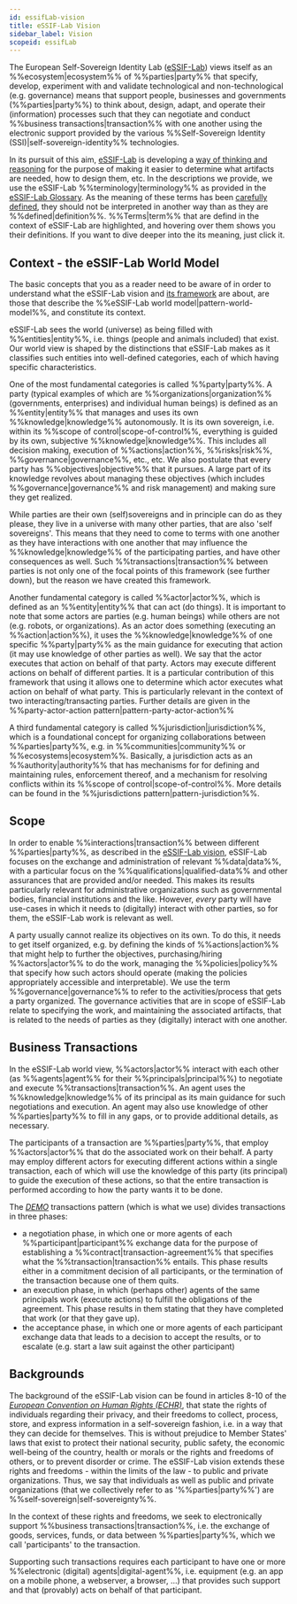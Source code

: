 ```yaml
---
id: essifLab-vision
title: eSSIF-Lab Vision
sidebar_label: Vision
scopeid: essifLab
---
```


The European Self-Sovereign Identity Lab ([eSSIF-Lab](essifLab)) views itself as an %%ecosystem|ecosystem%% of %%parties|party%% that specify, develop, experiment with and validate technological and non-technological (e.g. governance) means that support people, businesses and governments (%%parties|party%%) to think about, design, adapt, and operate their (information) processes such that they can negotiate and conduct %%business transactions|transaction%% with one another using the electronic support provided by the various %%Self-Sovereign Identity (SSI)|self-sovereign-identity%% technologies.

In its pursuit of this aim, [eSSIF-Lab](essifLab) is developing a [way of thinking and reasoning](essifLab-pattern-list) for the purpose of making it easier to determine what artifacts are needed, how to design them, etc. In the descriptions we provide, we use the eSSIF-Lab %%terminology|terminology%% as provided in the [eSSIF-Lab Glossary](essifLab-glossary). As the meaning of these terms has been [carefully defined](./terms/terminology), they should not be interpreted in another way than as they are %%defined|definition%%. %%Terms|term%% that are defind in the context of eSSIF-Lab are highlighted, and hovering over them shows you their definitions. If you want to dive deeper into the its meaning, just click it.

## Context - the eSSIF-Lab World Model

The basic concepts that you as a reader need to be aware of in order to understand what the eSSIF-Lab vision and [its framework](essifLab-fw) are about, are those that describe the %%eSSIF-Lab world model|pattern-world-model%%, and constitute its context.

eSSIF-Lab sees the world (universe) as being filled with %%entities|entity%%, i.e. things (people and animals included) that exist. Our world view is shaped by the distinctions that eSSIF-Lab makes as it classifies such entities into well-defined categories, each of which having specific characteristics.

One of the most fundamental categories is called %%party|party%%. A party (typical examples of which are %%organizations|organization%% (governments, enterprises) and individual human beings) is defined as an %%entity|entity%% that manages and uses its own %%knowledge|knowledge%% autonomously. It is its own sovereign, i.e. within its %%scope of control|scope-of-control%%, everything is guided by its own, subjective %%knowledge|knowledge%%. This includes all decision making, execution of %%actions|action%%, %%risks|risk%%, %%governance|governance%%, etc., etc. We also postulate that every party has %%objectives|objective%% that it pursues. A large part of its knowledge revolves about managing these objectives (which includes %%governance|governance%% and risk management) and making sure they get realized.

While parties are their own (self)sovereigns and in principle can do as they please, they live in a universe with many other parties, that are also 'self sovereigns'. This means that they need to come to terms with one another as they have interactions with one another that may influence the %%knowledge|knowledge%% of the participating parties, and have other consequences as well. Such %%transactions|transaction%% between parties is not only one of the focal points of this framework (see further down), but the reason we have created this framework.

Another fundamental category is called %%actor|actor%%, which is defined as an %%entity|entity%% that can act (do things). It is important to note that some actors are parties (e.g. human beings) while others are not (e.g. robots, or organizations). As an actor does something (executing an %%action|action%%), it uses the %%knowledge|knowledge%% of one specific %%party|party%% as the main guidance for executing that action (it may use knowledge of other parties as well). We say that the actor executes that action on behalf of that party. Actors may execute different actions on behalf of different parties. It is a particular contribution of this framework that using it allows one to determine which actor executes what action on behalf of what party. This is particularly relevant in the context of two interacting/transacting parties. Further details are given in the %%party-actor-action pattern|pattern-party-actor-action%%

A third fundamental category is called %%jurisdiction|jurisdiction%%, which is a foundational concept for organizing collaborations between %%parties|party%%, e.g. in %%communities|community%% or %%ecosystems|ecosystem%%. Basically, a jurisdiction acts as an %%authority|authority%% that has mechanisms for for defining and maintaining rules, enforcement thereof, and a mechanism for resolving conflicts within its %%scope of control|scope-of-control%%. More details can be found in the %%jurisdictions pattern|pattern-jurisdiction%%.
## Scope

In order to enable %%interactions|transaction%% between different %%parties|party%%, as described in the [eSSIF-Lab vision](essifLab-vision), eSSIF-Lab focuses on the exchange and administration of relevant %%data|data%%, with a particular focus on the %%qualifications|qualified-data%% and other assurances that are provided and/or needed. This makes its results particularly relevant for administrative organizations such as governmental bodies, financial institutions and the like. However, *every* party will have use-cases in which it needs to (digitally) interact with other parties, so for them, the eSSIF-Lab work is relevant as well.

A party usually cannot realize its objectives on its own. To do this, it needs to get itself organized, e.g. by defining the kinds of %%actions|action%% that might help to further the objectives, purchasing/hiring %%actors|actor%% to do the work, managing the %%policies|policy%% that specify how such actors should operate (making the policies appropriately accessible and interpretable). We use the term %%governance|governance%% to refer to the activities/process that gets a party organized. The governance activities that are in scope of eSSIF-Lab relate to specifying the work, and maintaining the associated artifacts, that is related to the needs of parties as they (digitally) interact with one another.

## Business Transactions

In the eSSIF-Lab world view, %%actors|actor%% interact with each other (as %%agents|agent%% for their %%principals|principal%%) to negotiate and execute %%transactions|transaction%%. An agent uses the %%knowledge|knowledge%% of its principal as its main guidance for such negotiations and execution. An agent may also use knowledge of other %%parties|party%% to fill in any gaps, or to provide additional details, as necessary.

The participants of a transaction are %%parties|party%%, that employ %%actors|actor%% that do the associated work on their behalf. A party may employ different actors for executing different actions within a single transaction, each of which will use the knowledge of this party (its principal) to guide the execution of these actions, so that the entire transaction is performed according to how the party wants it to be done.

The [*DEMO*](https://en.wikipedia.org/wiki/Design_%26_Engineering_Methodology_for_Organizations) transactions pattern (which is what we use) divides transactions in three phases:
- a negotiation phase, in which one or more agents of each %%participant|participant%% exchange data for the purpose of establishing a %%contract|transaction-agreement%% that specifies what the %%transaction|transaction%% entails. This phase results either in a commitment decision of all participants, or the termination of the transaction because one of them quits.
- an execution phase, in which (perhaps other) agents of the same principals work (execute actions) to fulfill the obligations of the agreement. This phase results in them stating that they have completed that work (or that they gave up).
- the acceptance phase, in which one or more agents of each participant exchange data that leads to a decision to accept the results, or to escalate (e.g. start a law suit against the other participant)

## Backgrounds

The background of the eSSIF-Lab vision can be found in articles 8-10 of the [*European Convention on Human Rights (ECHR)*](https://www.echr.coe.int/Pages/home.aspx?p=basictexts/convention), that state the rights of individuals regarding their privacy, and their freedoms to collect, process, store, and express information in a self-sovereign fashion, i.e. in a way that they can decide for themselves. This is without prejudice to Member States' laws that exist to protect their national security, public safety, the economic well-being of the country, health or morals or the rights and freedoms of others, or to prevent disorder or crime. The eSSIF-Lab vision extends these rights and freedoms - within the limits of the law - to public and private organizations. Thus, we say that individuals as well as public and private organizations (that we collectively refer to as '%%parties|party%%') are %%self-sovereign|self-sovereignty%%.

In the context of these rights and freedoms, we seek to electronically support %%business transactions|transaction%%, i.e. the exchange of goods, services, funds, or data between %%parties|party%%, which we call 'participants' to the transaction.

Supporting such transactions requires each participant to have one or more %%electronic (digital) agents|digital-agent%%, i.e. equipment (e.g. an app on a mobile phone, a webserver, a browser, …) that provides such support and that (provably) acts on behalf of that participant.
